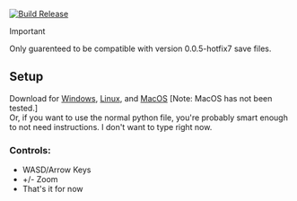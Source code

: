 [![Build Release](https://github.com/qtqgyt/sandustrysavevisualizer/actions/workflows/releases.yml/badge.svg)](https://github.com/qtqgyt/sandustrysavevisualizer/actions/workflows/releases.yml)
> [!IMPORTANT]
> Only guarenteed to be compatible with version 0.0.5-hotfix7 save files.
## Setup
Download for [Windows](https://github.com/qtqgyt/sandustrysavevisualizer/releases/latest/download/main-windows.exe), [Linux](https://github.com/qtqgyt/sandustrysavevisualizer/releases/latest/download/main-linux), and [MacOS](https://github.com/qtqgyt/sandustrysavevisualizer/releases/latest/download/main-macos) [Note: MacOS has not been tested.]\
Or, if you want to use the normal python file, you're probably smart enough to not need instructions. I don't want to type right now.

### Controls:
- WASD/Arrow Keys
- +/- Zoom
- That's it for now
